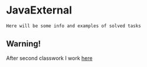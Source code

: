 # JavaExternal
```
Here will be some info and examples of solved tasks
```
## Warning!
After second classwork I work [here](https://github.com/radomyr-mykolenko/JavaExternal-1)
